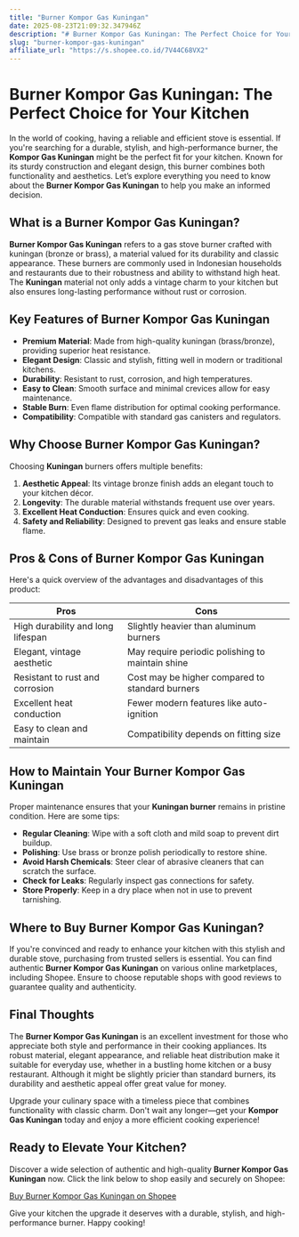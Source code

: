 ```yaml
---
title: "Burner Kompor Gas Kuningan"
date: 2025-08-23T21:09:32.347946Z
description: "# Burner Kompor Gas Kuningan: The Perfect Choice for Your Kitchen..."
slug: "burner-kompor-gas-kuningan"
affiliate_url: "https://s.shopee.co.id/7V44C68VX2"
---
```

# Burner Kompor Gas Kuningan: The Perfect Choice for Your Kitchen

In the world of cooking, having a reliable and efficient stove is essential. If you're searching for a durable, stylish, and high-performance burner, the **Kompor Gas Kuningan** might be the perfect fit for your kitchen. Known for its sturdy construction and elegant design, this burner combines both functionality and aesthetics. Let’s explore everything you need to know about the **Burner Kompor Gas Kuningan** to help you make an informed decision.

## What is a Burner Kompor Gas Kuningan?

**Burner Kompor Gas Kuningan** refers to a gas stove burner crafted with kuningan (bronze or brass), a material valued for its durability and classic appearance. These burners are commonly used in Indonesian households and restaurants due to their robustness and ability to withstand high heat. The **Kuningan** material not only adds a vintage charm to your kitchen but also ensures long-lasting performance without rust or corrosion.

## Key Features of Burner Kompor Gas Kuningan

- **Premium Material**: Made from high-quality kuningan (brass/bronze), providing superior heat resistance.
- **Elegant Design**: Classic and stylish, fitting well in modern or traditional kitchens.
- **Durability**: Resistant to rust, corrosion, and high temperatures.
- **Easy to Clean**: Smooth surface and minimal crevices allow for easy maintenance.
- **Stable Burn**: Even flame distribution for optimal cooking performance.
- **Compatibility**: Compatible with standard gas canisters and regulators.

## Why Choose Burner Kompor Gas Kuningan?

Choosing **Kuningan** burners offers multiple benefits:

1. **Aesthetic Appeal**: Its vintage bronze finish adds an elegant touch to your kitchen décor.
2. **Longevity**: The durable material withstands frequent use over years.
3. **Excellent Heat Conduction**: Ensures quick and even cooking.
4. **Safety and Reliability**: Designed to prevent gas leaks and ensure stable flame.

## Pros & Cons of Burner Kompor Gas Kuningan

Here's a quick overview of the advantages and disadvantages of this product:

| Pros                                              | Cons                                               |
|---------------------------------------------------|----------------------------------------------------|
| High durability and long lifespan                | Slightly heavier than aluminum burners           |
| Elegant, vintage aesthetic                        | May require periodic polishing to maintain shine |
| Resistant to rust and corrosion                   | Cost may be higher compared to standard burners  |
| Excellent heat conduction                         | Fewer modern features like auto-ignition       |
| Easy to clean and maintain                        | Compatibility depends on fitting size             |

## How to Maintain Your Burner Kompor Gas Kuningan

Proper maintenance ensures that your **Kuningan burner** remains in pristine condition. Here are some tips:

- **Regular Cleaning**: Wipe with a soft cloth and mild soap to prevent dirt buildup.
- **Polishing**: Use brass or bronze polish periodically to restore shine.
- **Avoid Harsh Chemicals**: Steer clear of abrasive cleaners that can scratch the surface.
- **Check for Leaks**: Regularly inspect gas connections for safety.
- **Store Properly**: Keep in a dry place when not in use to prevent tarnishing.

## Where to Buy Burner Kompor Gas Kuningan?

If you're convinced and ready to enhance your kitchen with this stylish and durable stove, purchasing from trusted sellers is essential. You can find authentic **Burner Kompor Gas Kuningan** on various online marketplaces, including Shopee. Ensure to choose reputable shops with good reviews to guarantee quality and authenticity.

## Final Thoughts

The **Burner Kompor Gas Kuningan** is an excellent investment for those who appreciate both style and performance in their cooking appliances. Its robust material, elegant appearance, and reliable heat distribution make it suitable for everyday use, whether in a bustling home kitchen or a busy restaurant. Although it might be slightly pricier than standard burners, its durability and aesthetic appeal offer great value for money.

Upgrade your culinary space with a timeless piece that combines functionality with classic charm. Don't wait any longer—get your **Kompor Gas Kuningan** today and enjoy a more efficient cooking experience!

## Ready to Elevate Your Kitchen?

Discover a wide selection of authentic and high-quality **Burner Kompor Gas Kuningan** now. Click the link below to shop easily and securely on Shopee:

[Buy Burner Kompor Gas Kuningan on Shopee](https://s.shopee.co.id/7V44C68VX2)

Give your kitchen the upgrade it deserves with a durable, stylish, and high-performance burner. Happy cooking!